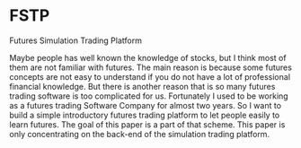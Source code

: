 # FSTP
Futures Simulation Trading Platform 

Maybe people has well known the knowledge of stocks, but I think most of them are not familiar with futures. The main reason is because some futures concepts are not easy to understand if you do not have a lot of professional financial knowledge. But there is another    reason that is so many futures trading software is too complicated for us. Fortunately I used to be working as a futures trading Software Company for almost two years. So I want to build a simple introductory futures trading platform to let people easily to learn futures. The goal of this paper is a part of that scheme. This paper is only concentrating on the back-end of the simulation trading platform.

